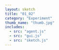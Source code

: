 ```yaml
---
layout: sketch
title: "01_02" 
category: "Experiment" 
thumb_name: "thumb.jpg"
includes:
  - src: "agent.js"
  - src: "gui.js"
  - src: "sketch.js"
---
```


<!-- 

  You can change the title, category and thumb as you like 
  (just make sure the folder contain a jpg for the thumb with the correct name)
  Do not change the first line "layout: sketch"

  If you need to customize this html page:
    1) delete the line "layout: sketch"
    2) copy the content of "/_layouts/sketch.html" below. 
    Make sure to leave one line of space between the markup above and the html code

-->